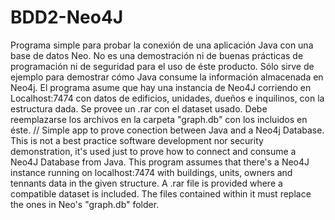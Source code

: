 # BDD2-Neo4J
Programa simple para probar la conexión de una aplicación Java con una base de datos Neo.
No es una demostración ni de buenas prácticas de programación ni de seguridad para el uso de éste producto.
Sólo sirve de ejemplo para demostrar cómo Java consume la información almacenada en Neo4j.
El programa asume que hay una instancia de Neo4J corriendo en Localhost:7474 con datos de edificios, unidades, dueños e inquilinos, con la estructura dada.
Se provee un .rar con el dataset usado. Debe reemplazarse los archivos en la carpeta "graph.db" con los incluidos en éste.
//
Simple app to prove conection between Java and a Neo4j Database. 
This is not a best practice software development nor security demonstration, it's used just to prove how to connect and consume a Neo4J Database from Java.
This program assumes that there's a Neo4J instance running on localhost:7474 with buildings, units, owners and tennants data in the given structure.
A .rar file is provided where a compatible dataset is included. The files contained within it must replace the ones in Neo's "graph.db" folder.
